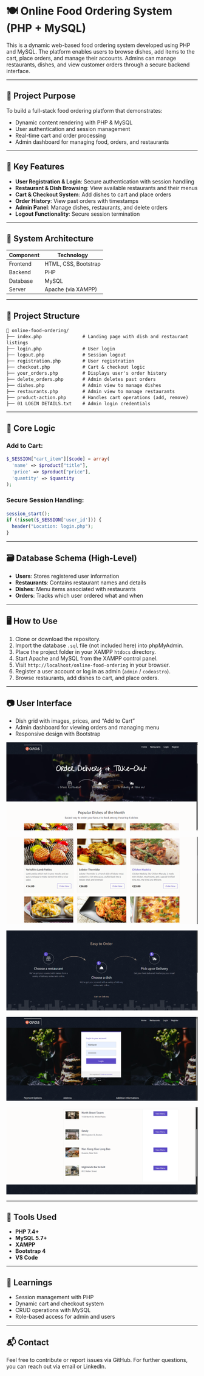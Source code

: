 # 🍽️ Online Food Ordering System (PHP + MySQL)

This is a dynamic web-based food ordering system developed using PHP and MySQL. The platform enables users to browse dishes, add items to the cart, place orders, and manage their accounts. Admins can manage restaurants, dishes, and view customer orders through a secure backend interface.

---

## 🎯 Project Purpose

To build a full-stack food ordering platform that demonstrates:

- Dynamic content rendering with PHP & MySQL
- User authentication and session management
- Real-time cart and order processing
- Admin dashboard for managing food, orders, and restaurants

---

## 🔑 Key Features

- **User Registration & Login**: Secure authentication with session handling
- **Restaurant & Dish Browsing**: View available restaurants and their menus
- **Cart & Checkout System**: Add dishes to cart and place orders
- **Order History**: View past orders with timestamps
- **Admin Panel**: Manage dishes, restaurants, and delete orders
- **Logout Functionality**: Secure session termination

---

## 🧱 System Architecture

| Component | Technology        |
|----------|--------------------|
| Frontend | HTML, CSS, Bootstrap |
| Backend  | PHP                |
| Database | MySQL              |
| Server   | Apache (via XAMPP) |

---

## 📂 Project Structure

```
📁 online-food-ordering/
├── index.php               # Landing page with dish and restaurant listings
├── login.php               # User login
├── logout.php              # Session logout
├── registration.php        # User registration
├── checkout.php            # Cart & checkout logic
├── your_orders.php         # Displays user's order history
├── delete_orders.php       # Admin deletes past orders
├── dishes.php              # Admin view to manage dishes
├── restaurants.php         # Admin view to manage restaurants
├── product-action.php      # Handles cart operations (add, remove)
├── 01 LOGIN DETAILS.txt    # Admin login credentials
```

---

## 🧮 Core Logic

### Add to Cart:
```php
$_SESSION["cart_item"][$code] = array(
  'name' => $product["title"],
  'price' => $product["price"],
  'quantity' => $quantity
);
```

### Secure Session Handling:
```php
session_start();
if (!isset($_SESSION['user_id'])) {
  header("Location: login.php");
}
```

---

## 🗃️ Database Schema (High-Level)

- **Users**: Stores registered user information
- **Restaurants**: Contains restaurant names and details
- **Dishes**: Menu items associated with restaurants
- **Orders**: Tracks which user ordered what and when

---

## 🖥️ How to Use

1. Clone or download the repository.
2. Import the database `.sql` file (not included here) into phpMyAdmin.
3. Place the project folder in your XAMPP `htdocs` directory.
4. Start Apache and MySQL from the XAMPP control panel.
5. Visit `http://localhost/online-food-ordering` in your browser.
6. Register a user account or log in as admin (`admin` / `codeastro`).
7. Browse restaurants, add dishes to cart, and place orders.

---

## 📷 User Interface

- Dish grid with images, prices, and “Add to Cart”
- Admin dashboard for viewing orders and managing menu
- Responsive design with Bootstrap

![Chat UI](Project_Files/screenshot1.png)


![Chat UI](Project_Files/screenshot2.png)


![Chat UI](Project_Files/screenshot3.png)


![Chat UI](Project_Files/screenshot4.png)


![Chat UI](Project_Files/screenshot5.png)


---

## 🧰 Tools Used

- **PHP 7.4+**
- **MySQL 5.7+**
- **XAMPP**
- **Bootstrap 4**
- **VS Code**

---

## 🧠 Learnings

- Session management with PHP
- Dynamic cart and checkout system
- CRUD operations with MySQL
- Role-based access for admin and users

---

## 📬 Contact

Feel free to contribute or report issues via GitHub. For further questions, you can reach out via email or LinkedIn.
